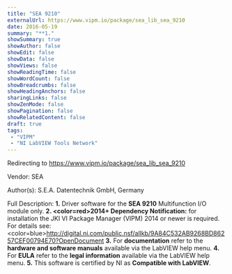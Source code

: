 ```yaml
---
title: "SEA 9210"
externalUrl: https://www.vipm.io/package/sea_lib_sea_9210
date: 2016-05-19
summary: "**1."
showSummary: true
showAuthor: false
showEdit: false
showData: false
showViews: false
showReadingTime: false
showWordCount: false
showBreadcrumbs: false
showHeadingAnchors: false
sharingLinks: false
showZenMode: false
showPagination: false
showRelatedContent: false
draft: true
tags:
 - "VIPM"
 - "NI LabVIEW Tools Network"
---
```


Redirecting to https://www.vipm.io/package/sea_lib_sea_9210

Vendor: SEA

Author(s): S.E.A. Datentechnik GmbH, Germany
 
Full Description:
**1.** Driver software for the **SEA 9210** Multifunction I/O module only.
**2. <color=red>2014+ Dependency Notification:</color>** for installation the JKI VI Package Manager (VIPM) 2014 or newer is required. For details see:
<color=blue>http://digital.ni.com/public.nsf/allkb/9A84C532AB9268BD86257CEF00794E70?OpenDocument</color>
**3.** For **documentation** refer to the **hardware and software manuals** available via the LabVIEW help menu.
**4.** For **EULA** refer to the **legal information** available via the LabVIEW help menu.
**5.** This software is certified by NI as **Compatible with LabVIEW**.